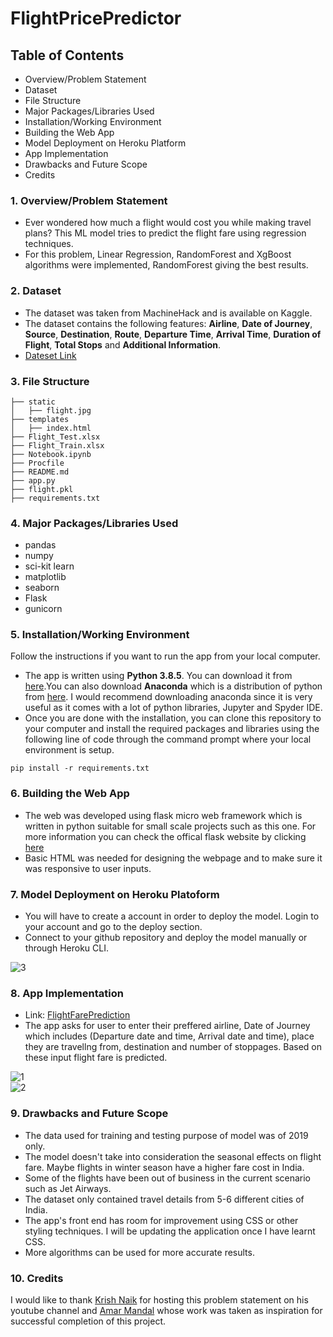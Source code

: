 # FlightPricePredictor

## Table of Contents
* Overview/Problem Statement
* Dataset
* File Structure
* Major Packages/Libraries Used
* Installation/Working Environment
* Building the Web App
* Model Deployment on Heroku Platform
* App Implementation
* Drawbacks and Future Scope
* Credits

### 1. Overview/Problem Statement
* Ever wondered how much a flight would cost you while making travel plans? This ML model tries to predict the flight fare using regression techniques.
* For this problem, Linear Regression, RandomForest and XgBoost algorithms were implemented, RandomForest giving the best results.

### 2. Dataset
* The dataset was taken from MachineHack and is available on Kaggle. 
* The dataset contains the following features: **Airline**, **Date of Journey**, **Source**, **Destination**, **Route**, **Departure Time**, **Arrival Time**, **Duration of Flight**, **Total Stops** and **Additional Information**.
* [Dateset Link](https://www.kaggle.com/nikhilmittal/flight-fare-prediction-mh)

### 3. File Structure
```
├── static 
│   ├── flight.jpg
├── templates
│   ├── index.html
├── Flight_Test.xlsx
├── Flight_Train.xlsx
├── Notebook.ipynb
├── Procfile
├── README.md
├── app.py
├── flight.pkl
├── requirements.txt
```

### 4. Major Packages/Libraries Used
* pandas 
* numpy
* sci-kit learn
* matplotlib
* seaborn
* Flask
* gunicorn

### 5. Installation/Working Environment
Follow the instructions if you want to run the app from your local computer.
* The app is written using **Python 3.8.5**. You can download it from [here](https://www.python.org/downloads/).You can also download **Anaconda** which is a distribution of python from [here](https://www.anaconda.com/products/individual). I would recommend downloading anaconda since it is very useful as it comes with a lot of python libraries, Jupyter and Spyder IDE.
* Once you are done with the installation, you can clone this repository to your computer and install the required packages and libraries using the following line of code through the command prompt where your local environment is setup.
```
pip install -r requirements.txt
```
### 6. Building the Web App
* The web was developed using flask micro web framework which is written in python suitable for small scale projects such as this one. For more information you can check the offical flask website by clicking [here](https://flask.palletsprojects.com/en/2.0.x/)
* Basic HTML was needed for designing the webpage and to make sure it was responsive to user inputs. 

### 7. Model Deployment on Heroku Platoform
* You will have to create a account in order to deploy the model. Login to your account and go to the deploy section.
* Connect to your github repository and deploy the model manually or through Heroku CLI.

![3](https://user-images.githubusercontent.com/83957848/119222443-06092480-bb12-11eb-8102-086761ded15b.JPG)

### 8. App Implementation  
* Link: [FlightFarePrediction](https://flightpricepredictor99.herokuapp.com/)  
* The app asks for user to enter their preffered airline, Date of Journey which includes (Departure date and time, Arrival date and time), place they are travellng from, destination and number of stoppages. Based on these input flight fare is predicted.  

![1](https://user-images.githubusercontent.com/83957848/119222295-39977f00-bb11-11eb-88de-5d48ef77a728.JPG)  
![2](https://user-images.githubusercontent.com/83957848/119222303-43b97d80-bb11-11eb-87cf-aa0ba72b88c5.JPG)


### 9. Drawbacks and Future Scope
* The data used for training and testing purpose of model was of 2019 only. 
* The model doesn't take into consideration the seasonal effects on flight fare. Maybe flights in winter season have a higher fare cost in India.
* Some of the flights have been out of business in the current scenario such as Jet Airways.
* The dataset only contained travel details from 5-6 different cities of India. 
* The app's front end has room for improvement using CSS or other styling techniques. I will be updating the application once I have learnt CSS.
* More algorithms can be used for more accurate results.

### 10. Credits
I would like to thank [Krish Naik](https://github.com/krishnaik06) for hosting this problem statement on his youtube channel and [Amar Mandal](https://github.com/Mandal-21) whose work was taken as inspiration for successful completion of this project.  


